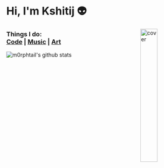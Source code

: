# Hi, I'm Kshitij 👽
<img align="right" width="30%" src="https://github.com/m0rphtail/m0rphtail/blob/master/media/69.jpg" alt="cover" />
<h3>
Things I do:<br>
<a href="https://github.com/m0rphtail?tab=repositories">Code</a> | <a href="https://soundcloud.com/user-34602005-337460945">Music</a> | <a href="https://drive.google.com/drive/folders/1_jppogkUFAklfw_iMjiE1wxGw1Djq1kP?usp=sharing">Art</a></h3>

![m0rphtail's github stats](https://github-readme-stats.vercel.app/api?username=m0rphtail&hide_border=true&show_icons=true)
